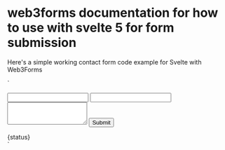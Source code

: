 # web3forms documentation for how to use with svelte 5 for form submission

Here's a simple working contact form code example for Svelte with Web3Forms

`

<script>
let status = $state("");

const handleSubmit = async (event) => {
  status = 'Submitting...'
  const formData = new FormData(event.currentTarget)
  const object = Object.fromEntries(formData);
  const json = JSON.stringify(object);

  const response = await fetch("https://api.web3forms.com/submit", {
      method: "POST",
      headers: {
          "Content-Type": "application/json",
          Accept: "application/json",
      },
      body: json
  });
  const result = await response.json();
  if (result.success) {
      console.log(result);
      status = result.message || "Success"
  }
}
</script>

<form onsubmit={handleSubmit}>
    <input type="hidden" name="access_key" value="YOUR_ACCESS_KEY_HERE">
    <input type="text" name="name" required />
    <input type="email" name="email" required />
    <textarea name="message" required rows="3"></textarea>
    <input type="submit" />
</form>

<div>{status}</div>
`
